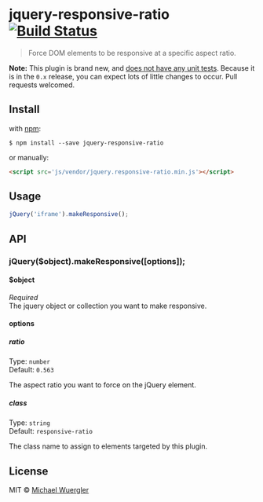 # jquery-responsive-ratio [![Build Status](https://travis-ci.org/radiovisual/jquery-responsive-ratio.svg?branch=master)](https://travis-ci.org/radiovisual/jquery-responsive-ratio)

> Force DOM elements to be responsive at a specific aspect ratio.

**Note:** This plugin is brand new, and [does not have any unit tests](https://github.com/radiovisual/jquery-responsive-ratio/issues/1).
Because it is in the `0.x` release, you can expect lots of little changes to occur. Pull requests welcomed.


## Install

with [npm](https://www.npmjs.com/package/jquery-responsive-ratio):

```
$ npm install --save jquery-responsive-ratio
```

or manually: 

```html
<script src='js/vendor/jquery.responsive-ratio.min.js'></script>
```


## Usage

```js
jQuery('iframe').makeResponsive();
```


## API

### jQuery($object).makeResponsive([options]);

#### $object

*Required*  
The jquery object or collection you want to make responsive.  

#### options

##### ratio

Type: `number`  
Default: `0.563`

The aspect ratio you want to force on the jQuery element. 

##### class

Type: `string`  
Default: `responsive-ratio`

The class name to assign to elements targeted by this plugin.

## License

MIT © [Michael Wuergler](http://numetriclabs.com)
